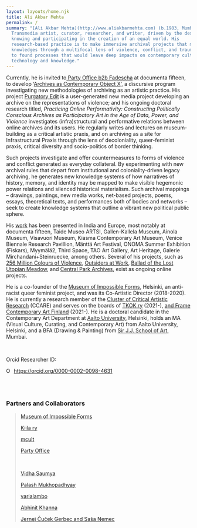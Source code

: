 ```yaml
---
layout: layouts/home.njk
title: Ali Akbar Mehta
permalink: /
summary: "[Ali Akbar Mehta](http://www.aliakbarmehta.com) (b.1983, Mumbai) is a
  Transmedia artist, curator, researcher, and writer, driven by the desires of
  knowing and participating in the creation of an equal world. His
  research-based practice is to make immersive archival projects that map
  knowledges through a multifocal lens of violence, conflict, and trauma aiming
  to found processes that would leave deep impacts on contemporary culture,
  technology and knowledge."
---
```

Currently, he is invited to[ Party Office b2b Fadescha](https://partyoffice.xyz/) at documenta fifteen, to develop ‘[Archives as Contemporary Object X](https://aliakbarmehta.com/content/archives-as-contemporary-object-x)’, a discursive program investigating new methodologies of archiving as an artistic practice. His project [Purgatory Edit](https://aliakbarmehta.com/content/purgatory-edit) is a user-generated new media project developing an archive on the representations of violence; and his ongoing doctoral research titled, *Practicing Online Performativity: Constructing Politically Conscious Archives as Participatory Art in the Age of Data, Power, and Violence* investigates (infra)structural and performative relations between online archives and its users.  He regularly writes and lectures on museum-building as a critical artistic praxis, and on archiving as a site for Infrastructural Praxis through the lens of decoloniality, queer-feminist praxis, critical diversity and socio-politics of border thinking.

Such projects investigate and offer countermeasures to forms of violence and conflict generated as everyday collateral. By experimenting with new archival rules that depart from institutional and coloniality-driven legacy archiving, he generates new knowledge systems of how narratives of history, memory, and identity may be mapped to make visible hegemonic power relations and silenced historical materialism. Such archival mappings – drawings, paintings, new media works, net-based projects, poems, essays, theoretical texts, and performances both of bodies and networks – seek to create knowledge systems that outline a vibrant new political public sphere.

His [work](https://aliakbarmehta.com/curriculum-vitae) has been presented in India and Europe, most notably at documenta fifteen, Taide Museo ARTSI, Gallen-Kallela Museum, Ainola Museum, Visavuori Museum, Kiasma Contemporary Art Museum, Venice Biennale Research Pavillion, Mänttä Art Festival, ONOMA Summer Exhibition (Fiskars), Myymälä2, Third Space, TAO Art Gallery, Art Heritage, Galerie Mirchandani+Steinruecke, among others. Several of his projects, such as [256 Million Colours of Violence](http://www.256millioncoloursofviolence.com/), [Outsiders at Work](https://outsidersatwork.wordpress.com/), [Ballad of the Lost Utopian Meadow](https://www.thelostutopianmeadow.com/), and [Central Park Archives](https://www.m-cult.org/index.php/productions/central-park-archives), exist as ongoing online projects.

He is a co-founder of the [Museum of Impossible Forms](https://museumofimpossibleforms.org/), Helsinki, an anti-racist queer feminist project, and was its Co-Artistic Director (2018-2020). He is currently a research member of the [Cluster of Critical Artistic Research](https://www.ccare.aalto.fi/) (CCARE) and serves on the boards of [TKOK ry](https://www.museumofimpossibleforms.org/tkok-ry) (2021-), [and Frame Contemporary Art Finland](https://frame-finland.fi/en/about-frame/organisation/) (2021-). He is a doctoral candidate in the Contemporary Art Department at [Aalto University](https://www.aalto.fi/), Helsinki, holds an MA (Visual Culture, Curating, and Contemporary Art) from Aalto University, Helsinki, and a BFA (Drawing & Painting) from [Sir J.J. School of Art,](http://www.sirjjschoolofart.in/) Mumbai.

<br/>

Orcid Researcher ID: <div itemscope itemtype="https://schema.org/Person"><a itemprop="sameAs" content="https://orcid.org/0000-0002-0098-4631" href="https://orcid.org/0000-0002-0098-4631" target="orcid.widget" rel="me noopener noreferrer" style="vertical-align:top;"><img src="https://orcid.org/sites/default/files/images/orcid_16x16.png" style="width:1em;margin-right:.5em;" alt="ORCID iD icon">https://orcid.org/0000-0002-0098-4631</a></div>

<br/>

<br/>

### Partners and Collaborators

> [Museum of Impossible Forms](https://www.museumofimpossibleforms.org/)
>
> [Kiila ry](http://kiila.eu/)
>
> [mcult](https://www.m-cult.org/)
>
> [](https://outsidersatwork.wordpress.com/)[Party Office](http://vidisha-fadescha.com/PARTY-OFFICE)
>
> [](https://vidhasaumya.wordpress.com/)<br/>
>
> [Vidha Saumya](https://vidhasaumya.wordpress.com/)
>
> [Palash Mukhopadhyay](https://mpalash.com/)
>
> [varialambo](https://varialambo.com/)
>
> [Abhinit Khanna](https://aliakbarmehta.com/#)
>
> [Jernej Čuček Gerbec and Saša Nemec](https://gingerheads.net/hello)